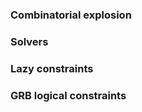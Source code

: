 ### Combinatorial explosion
<!-- for the appendix, wolsey chp 6 -->

### Solvers

### Lazy constraints

### GRB logical constraints